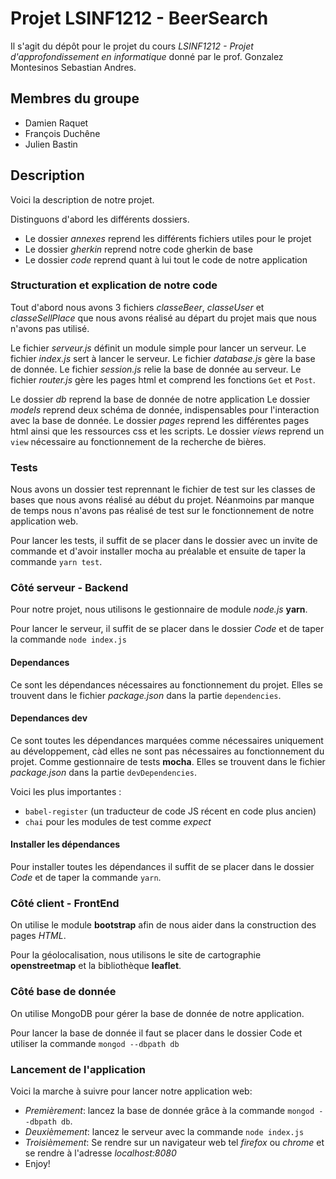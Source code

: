 # Projet LSINF1212 - BeerSearch

Il s'agit du dépôt pour le projet du cours *LSINF1212 - Projet d'approfondissement en informatique* donné par le prof. Gonzalez Montesinos Sebastian Andres.

## Membres du groupe

- Damien Raquet
- François Duchêne
- Julien Bastin

## Description
Voici la description de notre projet.

Distinguons d'abord les différents dossiers.

* Le dossier *annexes* reprend les différents fichiers utiles pour le projet
* Le dossier *gherkin* reprend notre code gherkin de base
* Le dossier *code* reprend quant à lui tout le code de notre application

### Structuration et explication de notre code
Tout d'abord nous avons 3 fichiers *classeBeer*, *classeUser* et *classeSellPlace* que nous avons réalisé au départ du projet mais que nous n'avons pas utilisé.

Le fichier *serveur.js* définit un module simple pour lancer un serveur.
Le fichier *index.js* sert à lancer le serveur.
Le fichier *database.js* gère la base de donnée.
Le fichier *session.js* relie la base de donnée au serveur.
Le fichier *router.js* gère les pages html et comprend les fonctions `Get` et `Post`.

Le dossier *db* reprend la base de donnée de notre application
Le dossier *models* reprend deux schéma de donnée, indispensables pour l'interaction avec la base de donnée.
Le dossier *pages* reprend les différentes pages html ainsi que les ressources css et les scripts.
Le dossier *views* reprend un `view` nécessaire au fonctionnement de la recherche de bières.

### Tests
Nous avons un dossier test reprennant le fichier de test sur les classes de bases que nous avons réalisé au début du projet.
Néanmoins par manque de temps nous n'avons pas réalisé de test sur le fonctionnement de notre application web.

Pour lancer les tests, il suffit de se placer dans le dossier avec un invite de commande et d'avoir installer mocha au préalable et ensuite de taper la commande `yarn test`.

### Côté serveur - Backend
Pour notre projet, nous utilisons le gestionnaire de module *node.js* **yarn**.

Pour lancer le serveur, il suffit de se placer dans le dossier *Code* et de taper la commande `node index.js`

#### Dependances
Ce sont les dépendances nécessaires au fonctionnement du projet. Elles se trouvent dans le fichier *package.json* dans la partie `dependencies`.


#### Dependances dev
Ce sont toutes les dépendances marquées comme nécessaires uniquement au développement, càd elles ne sont pas nécessaires au fonctionnement du projet.
Comme gestionnaire de tests **mocha**. Elles se trouvent dans le fichier *package.json* dans la partie `devDependencies`.

Voici les plus importantes :

* `babel-register` (un traducteur de code JS récent en code plus ancien)
* `chai` pour les modules de test comme *expect*

#### Installer les dépendances
Pour installer toutes les dépendances il suffit de se placer dans le dossier *Code* et de taper la commande `yarn`.

### Côté client - FrontEnd
On utilise le module **bootstrap** afin de nous aider dans la construction des pages *HTML*.

Pour la géolocalisation, nous utilisons le site de cartographie **openstreetmap** et la bibliothèque **leaflet**.

### Côté base de donnée
On utilise MongoDB pour gérer la base de donnée de notre application.

Pour lancer la base de donnée il faut se placer dans le dossier Code et utiliser la commande `mongod --dbpath db`

### Lancement de l'application
Voici la marche à suivre pour lancer notre application web:

* *Premièrement*: lancez la base de donnée grâce à la commande `mongod --dbpath db`.
* *Deuxièmement*: lancez le serveur avec la commande `node index.js`
* *Troisièmement*: Se rendre sur un navigateur web tel *firefox* ou *chrome* et se rendre à l'adresse *localhost:8080*
* Enjoy!

